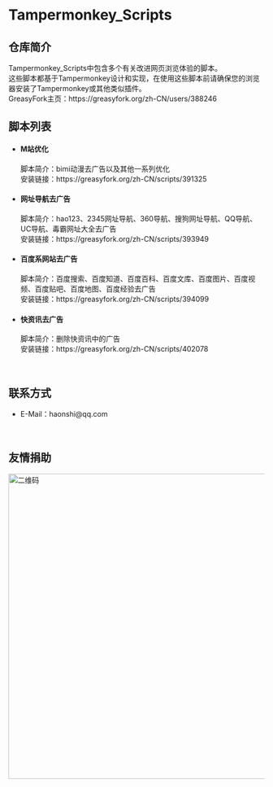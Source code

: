 <h1>Tampermonkey_Scripts</h1>

<h2>仓库简介</h2>

<p>
Tampermonkey_Scripts中包含多个有关改进网页浏览体验的脚本。</br>
这些脚本都基于Tampermonkey设计和实现，在使用这些脚本前请确保您的浏览器安装了Tampermonkey或其他类似插件。</br>
GreasyFork主页：https://greasyfork.org/zh-CN/users/388246
</p>

<h2>脚本列表</h2>
<ul>
  <li>
  <h4>M站优化</h4>
  脚本简介：bimi动漫去广告以及其他一系列优化</br>
  安装链接：https://greasyfork.org/zh-CN/scripts/391325
  </li>
  <li>
  <h4>网址导航去广告</h4>
  脚本简介：hao123、2345网址导航、360导航、搜狗网址导航、QQ导航、UC导航、毒霸网址大全去广告</br>
  安装链接：https://greasyfork.org/zh-CN/scripts/393949
  </li>
  <li>
  <h4>百度系网站去广告</h4>
  脚本简介：百度搜索、百度知道、百度百科、百度文库、百度图片、百度视频、百度贴吧、百度地图、百度经验去广告</br>
  安装链接：https://greasyfork.org/zh-CN/scripts/394099
  </li>
  <li>
  <h4>快资讯去广告</h4>
  脚本简介：删除快资讯中的广告</br>
  安装链接：https://greasyfork.org/zh-CN/scripts/402078
  </li>
</ul>
</br>

<h2>联系方式</h2>
<ul>
  <li>E-Mail：haonshi@qq.com</li>
</ul>
</br>

<h2>友情捐助</h2>
<img src="https://i.loli.net/2020/01/09/5aoFgD1qVWnrOHp.png" alt="二维码" width="600">
